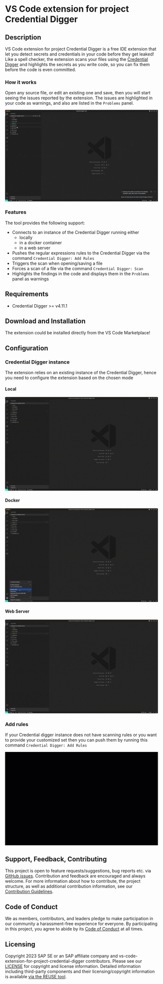 # VS Code extension for project Credential Digger

## Description

VS Code extension for project Credential Digger is a free IDE extension that let you detect secrets and credentials in your code before they get leaked! Like a spell checker, the extension scans your files using the [Credential Digger](https://github.com/SAP/credential-digger) and highlights the secrets as you write code, so you can fix them before the code is even committed.

### How it works

Open any source file, or edit an existing one and save, then you will start seeing the issues reported by the extension.
The issues are highlighted in your code as warnings, and also are listed in the `Problems` panel.

![on-the-fly](images/credential-digger-how-it-works.gif)

### Features

The tool provides the following support:

-   Connects to an instance of the Credential Digger running either
    -   locally
    -   in a docker container
    -   in a web server
-   Pushes the regular expressions rules to the Credential Digger via the command `Credential Digger: Add Rules`
-   Triggers the scan when opening/saving a file
-   Forces a scan of a file via the command `Credential Digger: Scan`
-   Highlights the findings in the code and displays them in the `Problems` panel as warnings

## Requirements

-   Credential Digger >= v4.11.1

## Download and Installation

The extension could be installed directly from the VS Code Marketplace!

## Configuration

### Credential Digger instance

The extension relies on an existing instance of the Credential Digger, hence you need to configure the extension based on the chosen mode

#### Local

![local](images/credential-digger-local.gif)

#### Docker

![docker](images/credential-digger-docker.gif)

#### Web Server

![webserver](images/credential-digger-webserver.gif)

### Add rules

If your Credential digger instance does not have scanning rules or you want to provide your customized set then you can push them by running this command `Credential Digger: Add Rules`

![add-rules](images/credential-digger-add-rules.gif)

## Support, Feedback, Contributing

This project is open to feature requests/suggestions, bug reports etc. via [GitHub issues](https://github.com/SAP/vs-code-extension-for-project-credential-digger/issues). Contribution and feedback are encouraged and always welcome. For more information about how to contribute, the project structure, as well as additional contribution information, see our [Contribution Guidelines](CONTRIBUTING.md).

## Code of Conduct

We as members, contributors, and leaders pledge to make participation in our community a harassment-free experience for everyone. By participating in this project, you agree to abide by its [Code of Conduct](CODE_OF_CONDUCT.md) at all times.

## Licensing

Copyright 2023 SAP SE or an SAP affiliate company and vs-code-extension-for-project-credential-digger contributors. Please see our [LICENSE](LICENSE) for copyright and license information. Detailed information including third-party components and their licensing/copyright information is available [via the REUSE tool](https://api.reuse.software/info/github.com/SAP/vs-code-extension-for-project-credential-digger).
